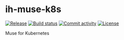 # ih-muse-k8s

[![Release](https://img.shields.io/github/v/release/infinitehaiku/ih-muse-k8s)](https://img.shields.io/github/v/release/infinitehaiku/ih-muse-k8s)
[![Build status](https://img.shields.io/github/actions/workflow/status/infinitehaiku/ih-muse-k8s/main.yml?branch=main)](https://github.com/infinitehaiku/ih-muse-k8s/actions/workflows/main.yml?query=branch%3Amain)
[![Commit activity](https://img.shields.io/github/commit-activity/m/infinitehaiku/ih-muse-k8s)](https://img.shields.io/github/commit-activity/m/infinitehaiku/ih-muse-k8s)
[![License](https://img.shields.io/github/license/infinitehaiku/ih-muse-k8s)](https://img.shields.io/github/license/infinitehaiku/ih-muse-k8s)

Muse for Kubernetes
